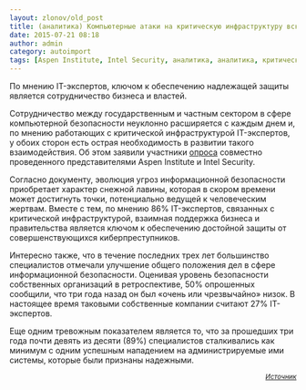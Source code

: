 ```yaml
---
layout: zlonov/old_post
title: (аналитика) Компьютерные атаки на критическую инфраструктуру вскоре смогут стать причиной человеческих смертей
date: 2015-07-21 08:18
author: admin
category: autoimport
tags: [Aspen Institute, Intel Security, аналитика, аналитика, критически важные инфраструктуры, опрос]
---
```

<p class="preview">По мнению IT-экспертов, ключом к обеспечению надлежащей защиты является сотрудничество бизнеса и властей.

<div class="news-full-content">

Сотрудничество между государственным и частным сектором в сфере компьютерной безопасности неуклонно расширяется с каждым днем и, по мнению работающих с критической инфраструктурой IT-экспертов, у обоих сторон есть острая необходимость в развитии такого взаимодействия. Об этом заявили участники <a href="http://www.mcafee.com/us/resources/reports/rp-aspen-holding-line-cyberthreats.pdf" target="_blank" rel="nofollow">опроса</a> совместно проведенного представителями Aspen Institute и Intel Security.

Согласно документу, эволюция угроз информационной безопасности приобретает характер снежной лавины, которая в скором времени может достигнуть точки, потенциально ведущей к человеческим жертвам. Вместе с тем, по мнению 86% IT-экспертов, связанных с критической инфраструктурой, взаимная поддержка бизнеса и правительства является ключом к обеспечению достойной защиты от совершенствующихся киберпреступников.

Интересно также, что в течение последних трех лет большинство специалистов отмечали улучшение общего положения дел в сфере информационной безопасности. Оценивая уровень безопасности собственных организаций в ретроспективе, 50% опрошенных сообщили, что три года назад он был «очень или чрезвычайно» низок. В настоящее время таковыми собственные компании считают 27% IT-экспертов.

Еще одним тревожным показателем является то, что за прошедших три года почти девять из десяти (89%) специалистов сталкивались как минимум с одним успешным нападением на администрируемые ими системы, которые были признаны надежными.
<p style="text-align: right;"><sub><em><a href="http://www.securitylab.ru/news/473810.php" target="_blank">Источник</a></em></sub>

</div>

